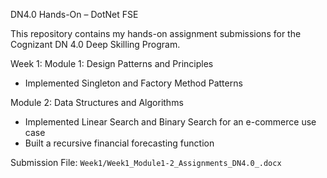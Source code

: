 DN4.0 Hands-On – DotNet FSE 

This repository contains my hands-on assignment submissions for the Cognizant DN 4.0 Deep Skilling Program.

Week 1:
Module 1: Design Patterns and Principles
- Implemented Singleton and Factory Method Patterns

Module 2: Data Structures and Algorithms
- Implemented Linear Search and Binary Search for an e-commerce use case
- Built a recursive financial forecasting function

Submission File:
`Week1/Week1_Module1-2_Assignments_DN4.0_.docx`

